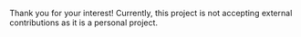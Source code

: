 Thank you for your interest! Currently, this project is not accepting external contributions as it is a personal project.